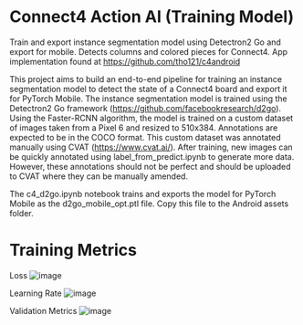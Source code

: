 # Connect4 Action AI (Training Model)
Train and export instance segmentation model using Detectron2 Go and export for mobile. Detects columns and colored pieces for Connect4. App implementation found at https://github.com/tho121/c4android


This project aims to build an end-to-end pipeline for training an instance segmentation model to detect the state of a Connect4 board and export it for PyTorch Mobile.
The instance segmentation model is trained using the Detectron2 Go framework (https://github.com/facebookresearch/d2go). Using the Faster-RCNN algorithm, the model is trained on a custom dataset of images taken from a Pixel 6 and resized to 510x384. Annotations are expected to be in the COCO format. This custom dataset was annotated manually using CVAT (https://www.cvat.ai/). After training, new images can be quickly annotated using label_from_predict.ipynb to generate more data. However, these annotations should not be perfect and should be uploaded to CVAT where they can be manually amended.


The c4_d2go.ipynb notebook trains and exports the model for PyTorch Mobile as the d2go_mobile_opt.ptl file. Copy this file to the Android assets folder. 

# Training Metrics

Loss
![image](https://user-images.githubusercontent.com/4165980/208512453-f35d4375-39ee-4a33-96ae-85eadf2965c4.png)

Learning Rate
![image](https://user-images.githubusercontent.com/4165980/208513238-80d999ad-2c14-4daa-9150-8613f6e0ee2a.png)

Validation Metrics
![image](https://user-images.githubusercontent.com/4165980/208513389-ac0690df-27a2-4ae3-b74a-ed6de4625a43.png)

